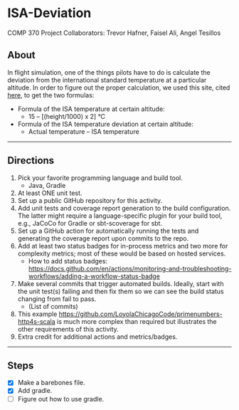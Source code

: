 # ISA-Deviation
COMP 370 Project
Collaborators: Trevor Hafner, Faisel Ali, Angel Tesillos

## About
In flight simulation, one of the things pilots have to do is calculate the deviation from the international standard temperature at a particular altitude. In order to figure out the proper calculation, we used this site, cited [here](https://studyflying.com/isa-temperature-deviation/ "Formulae Page"), to get the two formulas:
- Formula of the ISA temperature at certain altitude: 
    - 15 – [(height/1000) x 2] °C
- Formula of the ISA temperature deviation at certain altitude:
    - Actual temperature – ISA temperature

---
## Directions
1. Pick your favorite programming language and build tool.
    - Java, Gradle
2. At least ONE unit test.
3. Set up a public GitHub repository for this activity.
4. Add unit tests and coverage report generation to the build configuration. The latter might require a language-specific plugin for your build tool, e.g., JaCoCo for Gradle or sbt-scoverage for sbt.
5. Set up a GitHub action for automatically running the tests and generating the coverage report upon commits to the repo. 
6. Add at least two status badges for in-process metrics and two more for complexity metrics; most of these would be based on hosted services.
    - How to add status badges: https://docs.github.com/en/actions/monitoring-and-troubleshooting-workflows/adding-a-workflow-status-badge
7. Make several commits that trigger automated builds. Ideally, start with the unit test(s) failing and then fix them so we can see the build status changing from fail to pass.
    - (List of commits)
8. This example https://github.com/LoyolaChicagoCode/primenumbers-http4s-scala is much more complex than required but illustrates the other requirements of this activity.
9. Extra credit for additional actions and metrics/badges.

---
## Steps
- [x] Make a barebones file.
- [x] Add gradle.
- [ ] Figure out how to use gradle.